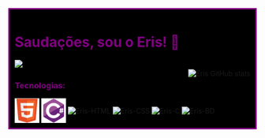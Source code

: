 <div style="border: 3px solid purple; padding: 10px; background-color: black;">
  <h1 style="color: purple;">Saudações, sou o Eris! 🤘</h1>
  
  <div> 
    <a href="https://www.linkedin.com/in/eris-emanoel-ribeiro-silva-b66549242/" target="_blank">
      <img src="https://img.shields.io/badge/-LinkedIn-%230077B5?style=for-the-badge&logo=linkedin&logoColor=white" target="_blank">
    </a>
  </div>
  
  <img align="right" src="https://github-readme-stats.vercel.app/api?username=ErisSilvar&show_icons=true&theme=radical&hide_border=true" alt="Eris GitHub stats">
 
  <h3 style="color: purple;">Tecnologias:</h3>
  <div> 
    <img align="center" alt="Eris-HTML" height="50" width="50" src="https://raw.githubusercontent.com/devicons/devicon/master/icons/html5/html5-original.svg">
    <img align="center" alt="Eris-Csharp" height="50" width="50" src="https://raw.githubusercontent.com/devicons/devicon/master/icons/csharp/csharp-original.svg">
    <img align="center" alt="Eris-HTML" height="50" width="50" src="https://upload.wikimedia.org/wikipedia/commons/thumb/c/cf/Lua-Logo.svg/640px-Lua-Logo.svg.png">
    <img align="center" alt="Eris-CSS" height="50" width="50" src="https://logospng.org/download/css-3/logo-css-3-2048.png">
    <img align="center" alt="Eris-C" height="50" width="50" src="https://1.bp.blogspot.com/--T_5OfKvaSo/XPAFw9jqmOI/AAAAAAAAAEA/1pBpk8qnGlExkA-tvPZxYIhm4ERCEC_MwCLcBGAs/s1600/c-logo.png">
    <img align="center" alt="Eris-BD" height="50" width="50" src="https://cdn.icon-icons.com/icons2/390/PNG/512/database_39555.png">
  </div>
</div>
